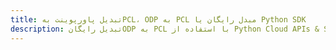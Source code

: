 ---title: تبدیل پاورپوینت بهPCL، ODP به PCL مبدل رایگان یا Python SDKdescription: تبدیل رایگانODP به PCL با استفاده از Python Cloud APIs & SDK. همچنین اسناد Microsoft PowerPoint را در Cloud ایجاد، ویرایش و رندر کنید.---